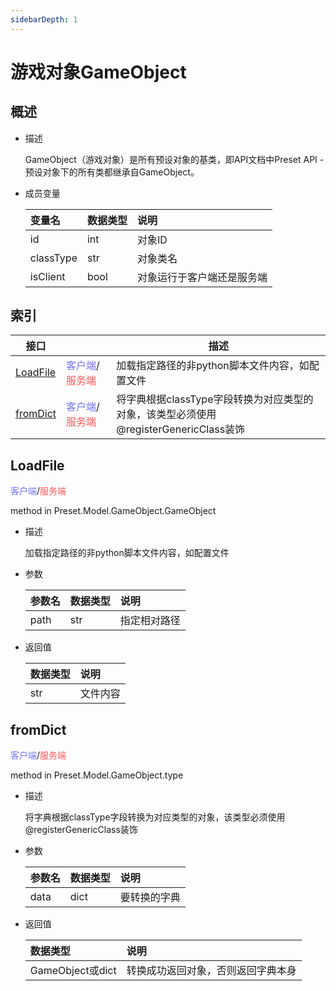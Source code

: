 ```yaml
---
sidebarDepth: 1
---
```

# 游戏对象GameObject



## 概述

- 描述

    GameObject（游戏对象）是所有预设对象的基类，即API文档中Preset API - 预设对象下的所有类都继承自GameObject。

- 成员变量

    | 变量名 | <div style="width: 4em">数据类型</div> | 说明 |
    | :--- | :--- | :--- |
    | id | int | 对象ID |
    | classType | str | 对象类名 |
    | isClient | bool | 对象运行于客户端还是服务端 |



## 索引

| 接口 | <div style="width: 3em"></div> | 描述 |
| --- | --- | --- |
| [LoadFile](#loadfile) | <span style="display:inline;color:#7575f9">客户端</span>/<span style="display:inline;color:#ff5555">服务端</span> | 加载指定路径的非python脚本文件内容，如配置文件 |
| [fromDict](#fromdict) | <span style="display:inline;color:#7575f9">客户端</span>/<span style="display:inline;color:#ff5555">服务端</span> | 将字典根据classType字段转换为对应类型的对象，该类型必须使用@registerGenericClass装饰 |




## LoadFile

<span style="display:inline;color:#7575f9">客户端</span>/<span style="display:inline;color:#ff5555">服务端</span>

method in Preset.Model.GameObject.GameObject

- 描述

    加载指定路径的非python脚本文件内容，如配置文件

- 参数

    | 参数名 | <div style="width: 4em">数据类型</div> | 说明 |
    | :--- | :--- | :--- |
    | path | str | 指定相对路径 |

- 返回值

    | <div style="width: 4em">数据类型</div> | 说明 |
    | :--- | :--- |
    | str | 文件内容 |



## fromDict

<span style="display:inline;color:#7575f9">客户端</span>/<span style="display:inline;color:#ff5555">服务端</span>

method in Preset.Model.GameObject.type

- 描述

    将字典根据classType字段转换为对应类型的对象，该类型必须使用@registerGenericClass装饰

- 参数

    | 参数名 | <div style="width: 4em">数据类型</div> | 说明 |
    | :--- | :--- | :--- |
    | data | dict | 要转换的字典 |

- 返回值

    | <div style="width: 4em">数据类型</div> | 说明 |
    | :--- | :--- |
    | GameObject或dict | 转换成功返回对象，否则返回字典本身 |




